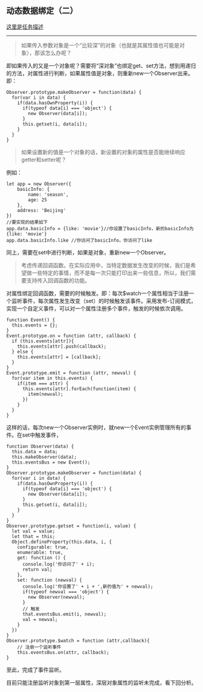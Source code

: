 ## 动态数据绑定（二）
[这里是任务描述](./task.md)
***

> 如果传入参数对象是一个“比较深”的对象（也就是其属性值也可能是对象），那该怎么办呢？

即如果传入的又是一个对象呢？需要将“深对象”也绑定get、set方法，想到用递归的方法，对属性进行判断，如果属性值是对象，则重新new一个Observer出来。即：

    Observer.prototype.makeObserver = function(data) {
      for(var i in data) {
        if(data.hasOwnProperty(i)) {
          if(typeof data[i] === 'object') {
            new Observer(data[i]);
          }
          this.getset(i, data[i]);
        }
      }
    }

> 如果设置新的值是一个对象的话，新设置的对象的属性是否能继续响应getter和setter呢？

例如：

    let app = new Observer({
        basicInfo: {
            name: 'season',
            age: 25
        },
        address: 'Beijing'
    })
    //要实现的结果如下
    app.data.basicInfo = {like: 'movie'}//你设置了basicInfo，新的basicInfo为{like: 'movie'}
    app.data.basicInfo.like //你访问了basicInfo，你访问了like

同上，需要在set中进行判断，如果是对象，重新new一个Observer。

> 考虑传递回调函数。在实际应用中，当特定数据发生改变的时候，我们是希望做一些特定的事情，而不是每一次只能打印出来一些信息，所以，我们需要支持传入回调函数的功能。

对属性绑定回调函数，需要的时候触发。即：每次$watch一个属性相当于注册一个监听事件，每次属性发生改变（set）的时候触发该事件。采用发布-订阅模式，实现一个自定义事件，可以对一个属性注册多个事件，触发的时候依次调用。

    function Event() {
      this.events = {};
    }
    Event.prototype.on = function (attr, callback) {
      if (this.events[attr]){
        this.events[attr].push(callback);
      } else {
        this.events[attr] = [callback];
      }
    }
    Event.prototype.emit = function (attr, newval) {
      for(var item in this.events) {
        if(item === attr) {
          this.events[attr].forEach(function(item) {
            item(newval);
          })
        }
      }
    }
    
这样的话，每次new一个Observer实例时，就new一个Event实例管理所有的事件。在set中触发事件，

    function Observer(data) {
      this.data = data;
      this.makeObserver(data);
      this.eventsBus = new Event();
    }
    Observer.prototype.makeObserver = function(data) {
      for(var i in data) {
        if(data.hasOwnProperty(i)) {
          if(typeof data[i] === 'object') {
            new Observer(data[i]);
          }
          this.getset(i, data[i]);
        }
      }
    }
    Observer.prototype.getset = function(i, value) {
      let val = value;
      let that = this;
      Object.defineProperty(this.data, i, {
        configurable: true,
        enumerable: true,
        get: function () {
          console.log('你访问了' + i);
          return val;
        },
        set: function (newval) {
          console.log('你设置了' + i + ',新的值为' + newval);
          if(typeof newval === 'object') {
            new Observer(newval);
          }
          // 触发
          that.eventsBus.emit(i, newval);
          val = newval;
        }
      })
    }
    Observer.prototype.$watch = function (attr,callback){
        // 注册一个监听事件
        this.eventsBus.on(attr, callback);
    }
至此，完成了事件监听。

目前只能注册监听对象到第一层属性，深层对象属性的监听未完成，看下回分析。

